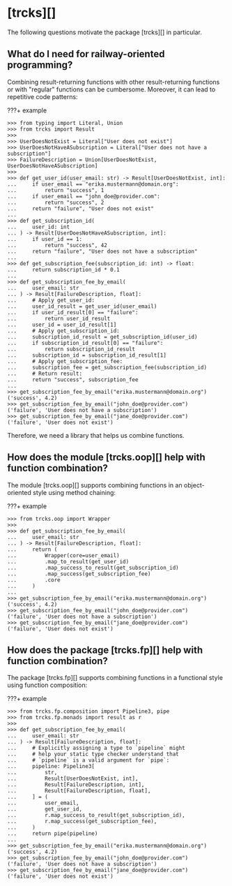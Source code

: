 # [trcks][]

The following questions motivate the package [trcks][] in particular.

## What do I need for railway-oriented programming?

Combining result-returning functions
with other result-returning functions or with "regular" functions
can be cumbersome.
Moreover, it can lead to repetitive code patterns:

???+ example

    >>> from typing import Literal, Union
    >>> from trcks import Result
    >>>
    >>> UserDoesNotExist = Literal["User does not exist"]
    >>> UserDoesNotHaveASubscription = Literal["User does not have a subscription"]
    >>> FailureDescription = Union[UserDoesNotExist, UserDoesNotHaveASubscription]
    >>>
    >>> def get_user_id(user_email: str) -> Result[UserDoesNotExist, int]:
    ...     if user_email == "erika.mustermann@domain.org":
    ...         return "success", 1
    ...     if user_email == "john_doe@provider.com":
    ...         return "success", 2
    ...     return "failure", "User does not exist"
    ...
    >>> def get_subscription_id(
    ...     user_id: int
    ... ) -> Result[UserDoesNotHaveASubscription, int]:
    ...     if user_id == 1:
    ...         return "success", 42
    ...     return "failure", "User does not have a subscription"
    ...
    >>> def get_subscription_fee(subscription_id: int) -> float:
    ...     return subscription_id * 0.1
    ...
    >>> def get_subscription_fee_by_email(
    ...     user_email: str
    ... ) -> Result[FailureDescription, float]:
    ...     # Apply get_user_id:
    ...     user_id_result = get_user_id(user_email)
    ...     if user_id_result[0] == "failure":
    ...         return user_id_result
    ...     user_id = user_id_result[1]
    ...     # Apply get_subscription_id:
    ...     subscription_id_result = get_subscription_id(user_id)
    ...     if subscription_id_result[0] == "failure":
    ...         return subscription_id_result
    ...     subscription_id = subscription_id_result[1]
    ...     # Apply get_subscription_fee:
    ...     subscription_fee = get_subscription_fee(subscription_id)
    ...     # Return result:
    ...     return "success", subscription_fee
    ...
    >>> get_subscription_fee_by_email("erika.mustermann@domain.org")
    ('success', 4.2)
    >>> get_subscription_fee_by_email("john_doe@provider.com")
    ('failure', 'User does not have a subscription')
    >>> get_subscription_fee_by_email("jane_doe@provider.com")
    ('failure', 'User does not exist')

Therefore, we need a library that helps us combine functions.

## How does the module [trcks.oop][] help with function combination?

The module [trcks.oop][] supports combining functions in an object-oriented style
using method chaining:

???+ example

    >>> from trcks.oop import Wrapper
    >>>
    >>> def get_subscription_fee_by_email(
    ...     user_email: str
    ... ) -> Result[FailureDescription, float]:
    ...     return (
    ...         Wrapper(core=user_email)
    ...         .map_to_result(get_user_id)
    ...         .map_success_to_result(get_subscription_id)
    ...         .map_success(get_subscription_fee)
    ...         .core
    ...     )
    ...
    >>> get_subscription_fee_by_email("erika.mustermann@domain.org")
    ('success', 4.2)
    >>> get_subscription_fee_by_email("john_doe@provider.com")
    ('failure', 'User does not have a subscription')
    >>> get_subscription_fee_by_email("jane_doe@provider.com")
    ('failure', 'User does not exist')

## How does the package [trcks.fp][] help with function combination?

The package [trcks.fp][] supports combining functions in a functional style
using function composition:

???+ example

    >>> from trcks.fp.composition import Pipeline3, pipe
    >>> from trcks.fp.monads import result as r
    >>>
    >>> def get_subscription_fee_by_email(
    ...     user_email: str
    ... ) -> Result[FailureDescription, float]:
    ...     # Explicitly assigning a type to `pipeline` might
    ...     # help your static type checker understand that
    ...     # `pipeline` is a valid argument for `pipe`:
    ...     pipeline: Pipeline3[
    ...         str,
    ...         Result[UserDoesNotExist, int],
    ...         Result[FailureDescription, int],
    ...         Result[FailureDescription, float],
    ...     ] = (
    ...         user_email,
    ...         get_user_id,
    ...         r.map_success_to_result(get_subscription_id),
    ...         r.map_success(get_subscription_fee),
    ...     )
    ...     return pipe(pipeline)
    ...
    >>> get_subscription_fee_by_email("erika.mustermann@domain.org")
    ('success', 4.2)
    >>> get_subscription_fee_by_email("john_doe@provider.com")
    ('failure', 'User does not have a subscription')
    >>> get_subscription_fee_by_email("jane_doe@provider.com")
    ('failure', 'User does not exist')
